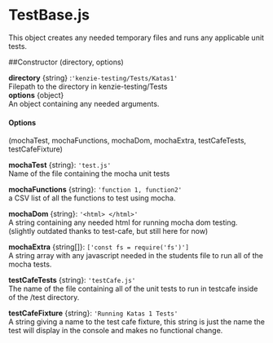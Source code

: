 # TestBase.js

This object creates any needed temporary files and runs any applicable unit tests.

##Constructor (directory, options)

**directory** {string} :`'kenzie-testing/Tests/Katas1'`\
Filepath to the directory in kenzie-testing/Tests \
**options** {object}\
An object containing any needed arguments.

#### Options
(mochaTest, mochaFunctions, mochaDom, mochaExtra, testCafeTests, testCafeFixture)


  **mochaTest** {string}: `'test.js'` \
    Name of the file containing the mocha unit tests
    
    
  **mochaFunctions** {string}: `'function 1, function2'` \
  a CSV list of all the functions to test using mocha.  
  
  
  **mochaDom** {string}: `'<html> </html>'` \
  A string containing any needed html for running mocha dom testing. 
  (slightly outdated thanks to test-cafe, but still here for now)
  
  
  **mochaExtra** {string[]}: `['const fs = require('fs')']`\
  A string array with any javascript needed in the students file to run all of the mocha tests.
  
  
  **testCafeTests** {string}: `'testCafe.js'` \
  The name of the file containing all of the unit tests to run in testcafe inside of the /test directory.
  
  
  **testCafeFixture** {string}: `'Running Katas 1 Tests'`\
  A string giving a name to the test cafe fixture, this string is just the name the test will display in the console and makes no functional change.
  
  
  